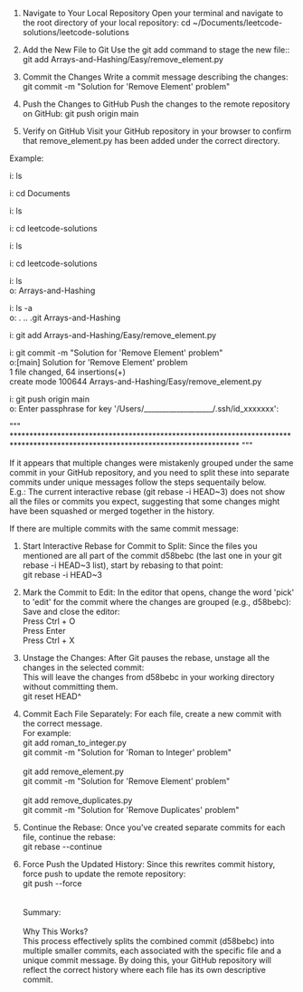 1. Navigate to Your Local Repository
	Open your terminal and navigate to the root directory of your local repository:
		cd ~/Documents/leetcode-solutions/leetcode-solutions

2. Add the New File to Git
	Use the git add command to stage the new file::
		git add Arrays-and-Hashing/Easy/remove_element.py

3. Commit the Changes
	Write a commit message describing the changes:
		git commit -m "Solution for 'Remove Element' problem"

4. Push the Changes to GitHub
	Push the changes to the remote repository on GitHub:
		git push origin main

5. Verify on GitHub
	Visit your GitHub repository in your browser to confirm that remove_element.py has been added under the correct directory.

Example:

i: ls

i: cd Documents

i: ls

i: cd leetcode-solutions

i: ls

i: cd leetcode-solutions

i: ls <br>
o: Arrays-and-Hashing

i: ls -a <br>
o: .			..			.git			Arrays-and-Hashing

i: git add Arrays-and-Hashing/Easy/remove_element.py

i: git commit -m "Solution for 'Remove Element' problem" <br>
o:[main] Solution for 'Remove Element' problem <br>
1 file changed, 64 insertions(+) <br>
create mode 100644 Arrays-and-Hashing/Easy/remove_element.py

i: git push origin main <br>
o: Enter passphrase for key '/Users/___________________/.ssh/id_xxxxxxx': 

""" ********************************************************************************************************************************* """

If it appears that multiple changes were mistakenly grouped under the same commit in your GitHub repository, and you need to split these into separate commits under unique messages follow the steps sequentaily below. <br>
E.g.: The current interactive rebase (git rebase -i HEAD~3) does not show all the files or commits you expect, suggesting that some changes might have been squashed or merged together in the history.

If there are multiple commits with the same commit message:
1. Start Interactive Rebase for Commit to Split: 
	Since the files you mentioned are all part of the commit d58bebc (the last one in your git rebase -i HEAD~3 list), start by rebasing to that point: <br>
		git rebase -i HEAD\~3

2. Mark the Commit to Edit: In the editor that opens, change the word 'pick' to 'edit' for the commit where the changes are grouped (e.g., d58bebc):
	Save and close the editor: <br>
		Press Ctrl + O <br>
		Press Enter <br>
		Press Ctrl + X 

3. Unstage the Changes: After Git pauses the rebase, unstage all the changes in the selected commit: <br>
	This will leave the changes from d58bebc in your working directory without committing them. <br>
 		git reset HEAD^
		

4. Commit Each File Separately: For each file, create a new commit with the correct message. <br> For example: <br> 
	git add roman_to_integer.py <br> 
	git commit -m "Solution for 'Roman to Integer' problem" <br><br>
	git add remove_element.py <br>
	git commit -m "Solution for 'Remove Element' problem" <br><br> 
	git add remove_duplicates.py <br> 
	git commit -m "Solution for 'Remove Duplicates' problem" <br> 

5. Continue the Rebase: Once you've created separate commits for each file, continue the rebase: <br>
	git rebase --continue

6. Force Push the Updated History: Since this rewrites commit history, force push to update the remote repository: <br>
	git push --force
<br><br><br>
Summary:<br><br>
	Why This Works?<br>
		This process effectively splits the combined commit (d58bebc) into multiple smaller commits, each associated with the specific file and a unique commit message. By doing this, your GitHub repository will reflect the correct history where each file has its own descriptive commit.




